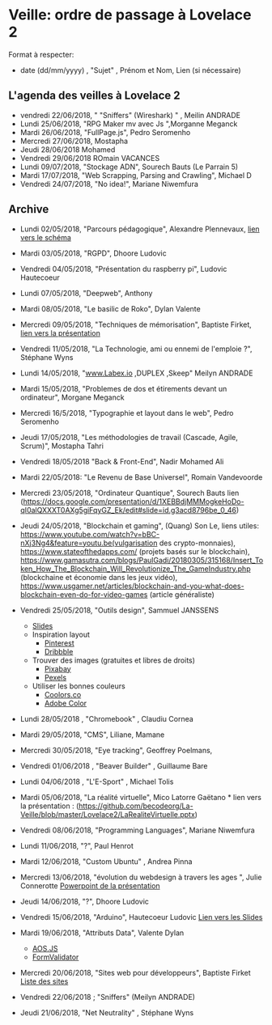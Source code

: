 

# Veille: ordre de passage à Lovelace 2

Format à respecter:
- date (dd/mm/yyyy) , "Sujet" ,  Prénom et Nom, Lien (si nécessaire)

## L'agenda des veilles à Lovelace 2
- vendredi 22/06/2018, " "Sniffers" (Wireshark)  " ,  Meilin ANDRADE
- Lundi 25/06/2018, "RPG Maker mv avec Js ",Morganne Meganck 
- Mardi 26/06/2018, "FullPage.js", Pedro Seromenho
- Mercredi 27/06/2018, Mostapha
- Jeudi 28/06/2018    Mohamed
- Vendredi 29/06/2018    ROmain
VACANCES
- Lundi 09/07/2018, "Stockage ADN", Sourech Bauts (Le Parrain 5)
- Mardi 17/07/2018, "Web Scrapping, Parsing and Crawling", Michael D
- Vendredi 24/07/2018, "No idea!", Mariane Niwemfura


## Archive

- Lundi 02/05/2018, "Parcours pédagogique", Alexandre Plennevaux, [lien vers le schéma](https://docs.google.com/drawings/d/1kKAMz1jTaK0-8Glg136j3T1C3kCKaq-gFEju1FxsVCs/edit)
- Mardi 03/05/2018, "RGPD", Dhoore Ludovic
- Vendredi 04/05/2018, "Présentation du raspberry pi", Ludovic Hautecoeur
- Lundi 07/05/2018, "Deepweb", Anthony
- Mardi 08/05/2018, "Le basilic de Roko", Dylan Valente
- Mercredi 09/05/2018, "Techniques de mémorisation", Baptiste Firket, [lien vers la présentation](https://docs.google.com/presentation/d/1IBUa3e8FoCPNhhMFmR5gqcVergmK1hFKw6SOxOFvOf0/edit)
- Vendredi 11/05/2018, "La Technologie, ami ou ennemi de l'emploie ?", Stéphane Wyns
- Lundi 14/05/2018, "www.Labex.io ,DUPLEX ,Skeep" Meilyn ANDRADE
- Mardi 15/05/2018, "Problemes de dos et étirements devant un ordinateur", Morgane Meganck
- Mercredi 16/5/2018, "Typographie et layout dans le web", Pedro Seromenho
- Jeudi 17/05/2018, "Les méthodologies de travail (Cascade, Agile, Scrum)", Mostapha Tahri
- Vendredi 18/05/2018  "Back & Front-End", Nadir Mohamed Ali
- Mardi 22/05/2018: "Le Revenu de Base Universel", Romain Vandevoorde
- Mercredi 23/05/2018, "Ordinateur Quantique", Sourech Bauts lien (https://docs.google.com/presentation/d/1XEBBdjMMMogkeHoDo-qI0alQXXXT0AXg5giFqyGZ_Ek/edit#slide=id.g3acd8796be_0_46)
- Jeudi 24/05/2018, "Blockchain et gaming", (Quang) Son Le, liens utiles: https://www.youtube.com/watch?v=bBC-nXj3Ng4&feature=youtu.be(vulgarisation des crypto-monnaies), https://www.stateofthedapps.com/ (projets basés sur le blockchain), https://www.gamasutra.com/blogs/PaulGadi/20180305/315168/Insert_Token_How_The_Blockchain_Will_Revolutionize_The_GameIndustry.php (blockchaine et économie dans les jeux vidéo), https://www.usgamer.net/articles/blockchain-and-you-what-does-blockchain-even-do-for-video-games (article généraliste)
- Vendredi 25/05/2018, "Outils design", Sammuel JANSSENS
	- [Slides](https://docs.google.com/presentation/u/2/d/1J-XPoF-dSrt5EgsjQINcoM78wmsUKWhbCd327wScQos/edit?ouid=100446203648814916150&usp=slides_home&ths=true)
	- Inspiration layout
		- [Pinterest](http://Pinterest.com)
		- [Dribbble](https://dribbble.com)
	- Trouver des images (gratuites et libres de droits)
		- [Pixabay](https://pixabay.com/fr/)
		- [Pexels](https://www.pexels.com/)
	- Utiliser les bonnes couleurs
		- [Coolors.co](Coolors.co)
		- [Adobe Color](https://color.adobe.com/create/color-wheel/)
- Lundi 28/05/2018 , "Chromebook" , Claudiu Cornea
- Mardi 29/05/2018, "CMS", Liliane, Mamane
- Mercredi 30/05/2018, "Eye tracking", Geoffrey Poelmans,
- Vendredi 01/06/2018 , "Beaver Builder" ,  Guillaume Bare
- Lundi 04/06/2018 , "L'E-Sport" ,  Michael Tolis

- Mardi 05/06/2018, "La réalité virtuelle", Mico Latorre Gaëtano
       * lien vers la présentation : (https://github.com/becodeorg/La-Veille/blob/master/Lovelace2/LaRealiteVirtuelle.pptx)
- Vendredi 08/06/2018, "Programming Languages", Mariane Niwemfura
- Lundi 11/06/2018, "?", Paul Henrot
- Mardi 12/06/2018, "Custom Ubuntu" , Andrea Pinna
- Mercredi 13/06/2018, "évolution du webdesign à travers les ages ", Julie Connerotte
	[Powerpoint de la présentation](https://docs.google.com/presentation/d/1GnMLzPNV-ybbDvQu_hqQboVkEdkN_1xYmafyLMGL8Xo/edit?usp=sharing)
- Jeudi 14/06/2018, "?", Dhoore Ludovic
- Vendredi 15/06/2018, "Arduino", Hautecoeur Ludovic [Lien vers les Slides](https://docs.google.com/presentation/d/17UbdjLZ67VZeILCcX82uXTj7koZbEOkxcM_VXATaZV0/edit?usp=sharing)
- Mardi 19/06/2018, "Attributs Data", Valente Dylan
	- [AOS.JS](https://michalsnik.github.io/aos/)
	- [FormValidator](http://www.formvalidator.net/)
- Mercredi 20/06/2018, "Sites web pour développeurs", Baptiste Firket [Liste des sites](https://docs.google.com/document/d/1hiLLPD9PLhZetw8LLoW0qA6fTHgPN8xpaB1qobsFSqA/edit?usp=sharing)
- Vendredi 22/06/2018 ; "Sniffers" (Meilyn ANDRADE)
- Jeudi 21/06/2018, "Net Neutrality" , Stéphane Wyns

